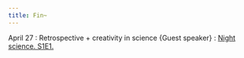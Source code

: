 ```yaml
---
title: Fin~
---
```


April 27
:   Retrospective + creativity in science {Guest speaker}
    : [Night science. S1E1.](https://night-science.org/the-night-science-podcast/)

